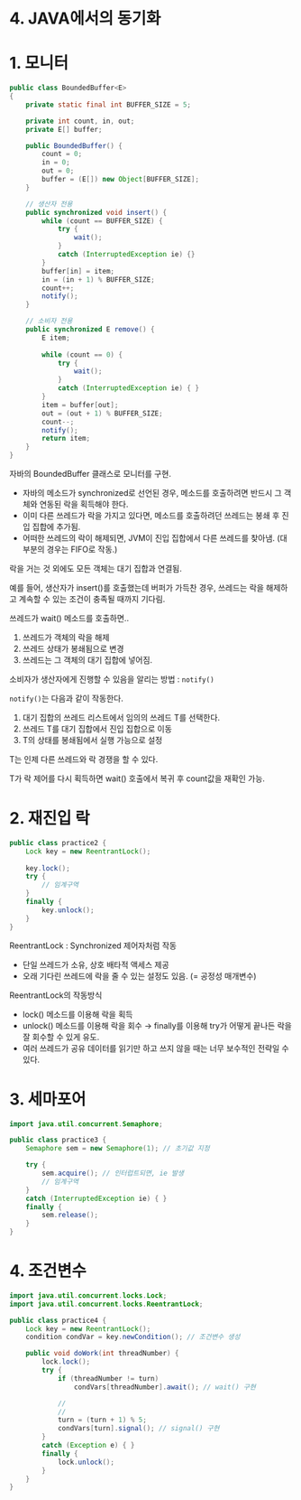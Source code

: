 # 4. JAVA에서의 동기화

# 1. 모니터

```java
public class BoundedBuffer<E>
{
    private static final int BUFFER_SIZE = 5;

    private int count, in, out;
    private E[] buffer;

    public BoundedBuffer() {
        count = 0;
        in = 0;
        out = 0;
        buffer = (E[]) new Object[BUFFER_SIZE];
    }

    // 생산자 전용
    public synchronized void insert() {
        while (count == BUFFER_SIZE) {
            try {
                wait();
            }
            catch (InterruptedException ie) {}
        }
        buffer[in] = item;
        in = (in + 1) % BUFFER_SIZE;
        count++;
        notify();
    }

    // 소비자 전용
    public synchronized E remove() {
        E item;
        
        while (count == 0) {
            try {
                wait();
            }
            catch (InterruptedException ie) { }
        }
        item = buffer[out];
        out = (out + 1) % BUFFER_SIZE;
        count--;
        notify();
        return item;
    }
}
```

자바의 BoundedBuffer 클래스로 모니터를 구현.

- 자바의 메소드가 synchronized로 선언된 경우, 메소드를 호출하려면 반드시 그 객체와 연동된 락을 획득해야 한다.
- 이미 다른 쓰레드가 락을 가지고 있다면, 메소드를 호출하려던 쓰레드는 봉쇄 후 진입 집합에 추가됨.
- 어떠한 쓰레드의 락이 해제되면, JVM이 진입 집합에서 다른 쓰레드를 찾아냄. (대부분의 경우는 FIFO로 작동.)

락을 거는 것 외에도 모든 객체는 대기 집합과 연결됨.

예를 들어, 생산자가 insert()를 호출했는데 버퍼가 가득찬 경우, 쓰레드는 락을 해제하고 계속할 수 있는 조건이 충족될 때까지 기다림.

쓰레드가 wait() 메소드를 호출하면..

1. 쓰레드가 객체의 락을 해제
2. 쓰레드 상태가 봉쇄됨으로 변경
3. 쓰레드는 그 객체의 대기 집합에 넣어짐.

소비자가 생산자에게 진행할 수 있음을 알리는 방법 : `notify()`

`notify()`는 다음과 같이 작동한다.

1. 대기 집합의 쓰레드 리스트에서 임의의 쓰레드 T를 선택한다.
2. 쓰레드 T를 대기 집합에서 진입 집합으로 이동
3. T의 상태를 봉쇄됨에서 실행 가능으로 설정

T는 인제 다른 쓰레드와 락 경쟁을 할 수 있다.

T가 락 제어를 다시 획득하면 wait() 호출에서 복귀 후 count값을 재확인 가능.

# 2. 재진입 락

```java
public class practice2 {
    Lock key = new ReentrantLock();
    
    key.lock();
    try {
        // 임계구역
    }
    finally {
        key.unlock();
    }
}
```

ReentrantLock : Synchronized 제어자처럼 작동

- 단일 쓰레드가 소유, 상호 배타적 액세스 제공
- 오래 기다린 쓰레드에 락을 줄 수 있는 설정도 있음. (= 공정성 매개변수)

ReentrantLock의 작동방식

- lock() 메소드를 이용해 락을 획득
- unlock() 메소드를 이용해 락을 회수 → finally를 이용해 try가 어떻게 끝나든 락을 잘 회수할 수 있게 유도.
- 여러 쓰레드가 공유 데이터를 읽기만 하고 쓰지 않을 때는 너무 보수적인 전략일 수 있다.

# 3. 세마포어

```java
import java.util.concurrent.Semaphore;

public class practice3 {
    Semaphore sem = new Semaphore(1); // 초기값 지정

    try {
        sem.acquire(); // 인터럽트되면, ie 발생
        // 임계구역
    } 
    catch (InterruptedException ie) { }
    finally {
        sem.release();
    }
}
```

# 4. 조건변수

```java
import java.util.concurrent.locks.Lock;
import java.util.concurrent.locks.ReentrantLock;

public class practice4 {
    Lock key = new ReentrantLock();
    condition condVar = key.newCondition(); // 조건변수 생성

    public void doWork(int threadNumber) {
        lock.lock();
        try {
            if (threadNumber != turn)
                condVars[threadNumber].await(); // wait() 구현

            //
            //
            turn = (turn + 1) % 5;
            condVars[turn].signal(); // signal() 구현
        } 
        catch (Exception e) { }
        finally {
            lock.unlock();
        }
    }
}
```
